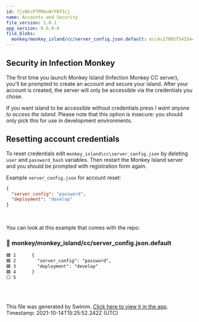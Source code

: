 ```yaml
---
id: 7jsNkcP7PRmcWrF0f3cj
name: Accounts and Security
file_version: 1.0.1
app_version: 0.6.0-0
file_blobs:
  monkey/monkey_island/cc/server_config.json.default: ecc4c17085f541544c205ceb688b7b2f7475db4b
---
```


## Security in Infection Monkey

The first time you launch Monkey Island (Infection Monkey CC server), you'll be prompted to create an account and secure your island. After your account is created, the server will only be accessible via the credentials you chose.

If you want island to be accessible without credentials press *I want anyone to access the island*. Please note that this option is insecure: you should only pick this for use in development environments.

## Resetting account credentials

To reset credentials edit `monkey_island\cc\server_config.json` by deleting `user` and `password_hash` variables. Then restart the Monkey Island server and you should be prompted with registration form again.

Example `server_config.json` for account reset:

```json
{
  "server_config": "password",
  "deployment": "develop"
}
```

<br/>

You can look at this example that comes with the repo:
<!-- NOTE-swimm-snippet: the lines below links your snippet to Swimm -->
### 📄 monkey/monkey_island/cc/server_config.json.default
```default
🟩 1      {
🟩 2        "server_config": "password",
🟩 3        "deployment": "develop"
🟩 4      }
⬜ 5      
```

<br/>



<br/>

This file was generated by Swimm. [Click here to view it in the app](https://swimm.io/link?l=c3dpbW0lM0ElMkYlMkZyZXBvcyUyRlpnMWZscldSZ3ZsczBjMm1GeURJJTJGZG9jcyUyRjdqc05rY1A3UFJtY1dyRjBmM2Nq). Timestamp: 2021-10-14T15:25:52.242Z (UTC)